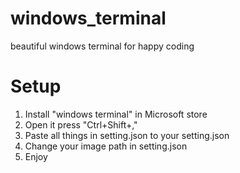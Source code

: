 # windows_terminal
beautiful windows terminal for happy coding

# Setup
1. Install "windows terminal" in Microsoft store
2. Open it press "Ctrl+Shift+,"
3. Paste all things in setting.json to your setting.json
4. Change your image path in setting.json
5. Enjoy
